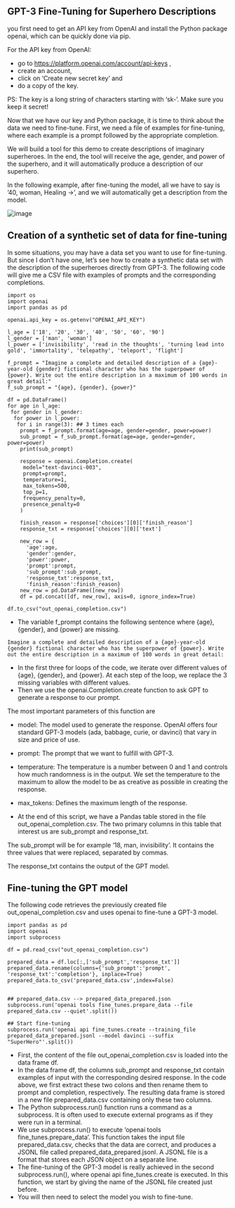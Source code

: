 ## GPT-3 Fine-Tuning for Superhero Descriptions
you first need to get an API key from OpenAI and install the Python package openai, which can be quickly done via pip.

For the API key from OpenAI:

- go to https://platform.openai.com/account/api-keys ,
- create an account,
- click on ‘Create new secret key’ and
- do a copy of the key.

PS: The key is a long string of characters starting with ‘sk-’. Make sure you keep it secret! 

Now that we have our key and Python package, it is time to think about the data we need to fine-tune. 
First, we need a file of examples for fine-tuning, where each example is a prompt followed by the appropriate completion.

We will build a tool for this demo to create descriptions of imaginary superheroes. In the end, the tool will receive the age, gender, and power of the superhero, and it will automatically produce a description of our superhero.

In the following example, after fine-tuning the model, all we have to say is ’40, woman, Healing ->’, and we will automatically get a description from the model.

![image](https://user-images.githubusercontent.com/123748177/232505660-17f9b35a-4129-4c54-a358-c3b8f4466db6.png)

## Creation of a synthetic set of data for fine-tuning

In some situations, you may have a data set you want to use for fine-tuning. But since I don’t have one, let’s see how to create a synthetic data set with the description of the superheroes directly from GPT-3. The following code will give me a CSV file with examples of prompts and the corresponding completions.

```
import os
import openai
import pandas as pd

openai.api_key = os.getenv("OPENAI_API_KEY")

l_age = ['18', '20', '30', '40', '50', '60', '90']
l_gender = ['man', 'woman']
l_power = ['invisibility', 'read in the thoughts', 'turning lead into gold', 'immortality', 'telepathy', 'teleport', 'flight'] 

f_prompt = "Imagine a complete and detailed description of a {age}-year-old {gender} fictional character who has the superpower of {power}. Write out the entire description in a maximum of 100 words in great detail:"
f_sub_prompt = "{age}, {gender}, {power}"

df = pd.DataFrame()
for age in l_age:
 for gender in l_gender:
  for power in l_power:
   for i in range(3): ## 3 times each
    prompt = f_prompt.format(age=age, gender=gender, power=power)
    sub_prompt = f_sub_prompt.format(age=age, gender=gender, power=power)
    print(sub_prompt)

    response = openai.Completion.create(
     model="text-davinci-003",
     prompt=prompt,
     temperature=1,
     max_tokens=500,
     top_p=1,
     frequency_penalty=0,
     presence_penalty=0
    )
    
    finish_reason = response['choices'][0]['finish_reason']
    response_txt = response['choices'][0]['text']
    
    new_row = {
      'age':age, 
      'gender':gender, 
      'power':power, 
      'prompt':prompt, 
      'sub_prompt':sub_prompt, 
      'response_txt':response_txt, 
      'finish_reason':finish_reason}
    new_row = pd.DataFrame([new_row])
    df = pd.concat([df, new_row], axis=0, ignore_index=True)

df.to_csv("out_openai_completion.csv")
```

- The variable f_prompt contains the following sentence where {age}, {gender}, and {power} are missing.
```
Imagine a complete and detailed description of a {age}-year-old {gender} fictional character who has the superpower of {power}. Write out the entire description in a maximum of 100 words in great detail:
```
- In the first three for loops of the code, we iterate over different values of {age}, {gender}, and {power}. At each step of the loop, we replace the 3 missing variables with different values.
- Then we use the openai.Completion.create function to ask GPT to generate a response to our prompt.

The most important parameters of this function are

- model: The model used to generate the response. OpenAI offers four standard GPT-3 models (ada, babbage, curie, or davinci) that vary in size and price of use. 
- prompt: The prompt that we want to fulfill with GPT-3.
- temperature: The temperature is a number between 0 and 1 and controls how much randomness is in the output. We set the temperature to the maximum to allow the model to be as creative as possible in creating the response.
- max_tokens: Defines the maximum length of the response.

- At the end of this script, we have a Pandas table stored in the file out_openai_completion.csv. The two primary columns in this table that interest us are sub_prompt and response_txt.

The sub_prompt will be for example ‘18, man, invisibility’. It contains the three values that were replaced, separated by commas.

The response_txt contains the output of the GPT model.

## Fine-tuning the GPT model

The following code retrieves the previously created file out_openai_completion.csv and uses openai to fine-tune a GPT-3 model.
```
import pandas as pd
import openai
import subprocess

df = pd.read_csv("out_openai_completion.csv")

prepared_data = df.loc[:,['sub_prompt','response_txt']]
prepared_data.rename(columns={'sub_prompt':'prompt', 'response_txt':'completion'}, inplace=True)
prepared_data.to_csv('prepared_data.csv',index=False)


## prepared_data.csv --> prepared_data_prepared.json
subprocess.run('openai tools fine_tunes.prepare_data --file prepared_data.csv --quiet'.split())

## Start fine-tuning
subprocess.run('openai api fine_tunes.create --training_file prepared_data_prepared.jsonl --model davinci --suffix "SuperHero"'.split())
```

- First, the content of the file out_openai_completion.csv is loaded into the data frame df. 
- In the data frame df, the columns sub_prompt and response_txt contain examples of input with the corresponding desired response. In the code above, we first extract these two colons and then rename them to prompt and completion, respectively. The resulting data frame is stored in a new file prepared_data.csv containing only these two columns.
- The Python subprocess.run() function runs a command as a subprocess. It is often used to execute external programs as if they were run in a terminal.
- We use subprocess.run() to execute ‘openai tools fine_tunes.prepare_data’. This function takes the input file prepared_data.csv, checks that the data are correct, and produces a JSONL file called prepared_data_prepared.jsonl. A JSONL file is a format that stores each JSON object on a separate line. 
- The fine-tuning of the GPT-3 model is really achieved in the second subprocess.run(), where openai api fine_tunes.create is executed. In this function, we start by giving the name of the JSONL file created just before.
- You will then need to select the model you wish to fine-tune.




